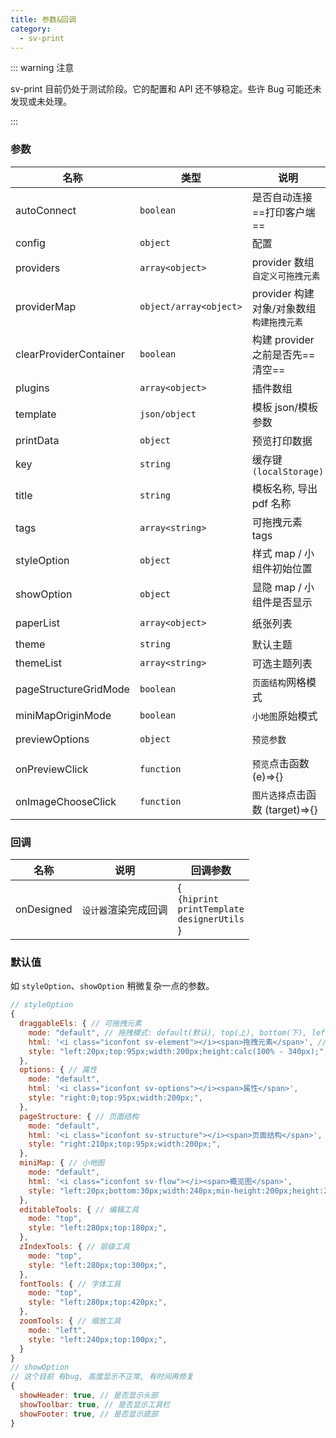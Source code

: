 ```yaml
---
title: 参数&回调
category:
  - sv-print
---
```


::: warning 注意

sv-print 目前仍处于测试阶段。它的配置和 API 还不够稳定。些许 Bug 可能还未发现或未处理。

:::

### 参数

| 名称                   | 类型                   | 说明                                         | 默认值                 | 备注                                                               |
| ---------------------- | ---------------------- | -------------------------------------------- | ---------------------- | ------------------------------------------------------------------ |
| autoConnect            | `boolean`              | 是否自动连接==打印客户端==                   | `undefined`            |                                                                    |
| config                 | `object`               | 配置                                         | `undefined`            | `hiprint.setConfig`                                                |
| providers              | `array<object>`        | provider 数组<br>`自定义可拖拽元素`          | `[]`                   |                                                                    |
| providerMap            | `object/array<object>` | provider 构建对象/对象数组<br>`构建拖拽元素` | `undefined`            | `{container:'容器选择器',value:'provider type(如:defaultModule)'}` |
| clearProviderContainer | `boolean`              | 构建 provider 之前是否先==清空==             | `true`                 |                                                                    |
| plugins                | `array<object>`        | 插件数组                                     | `[]`                   |                                                                    |
| template               | `json/object`          | 模板 json/模板参数                           | `{}`                   | `模板参数`: new 模板的参数                                         |
| printData              | `object`               | 预览打印数据                                 | `{name:"abcd"}`        |                                                                    |
| key                    | `string`               | 缓存键`(localStorage)`                       | `default-template`     |                                                                    |
| title                  | `string`               | 模板名称, 导出 pdf 名称                      | `默认模板`             |                                                                    |
| tags                   | `array<string>`        | 可拖拽元素 tags                              | `[]`                   |                                                                    |
| styleOption            | `object`               | 样式 map / 小组件初始位置                    | `{}` ==有默认值合并==  |                                                                    |
| showOption             | `object`               | 显隐 map / 小组件是否显示                    | `{}` ==有默认值合并==  |                                                                    |
| paperList              | `array<object>`        | 纸张列表                                     | `A1-A7 B1-B7`          | `{ type: "A1", width: 594, height: 841 }`                          |
| theme                  | `string`               | 默认主题                                     | `light`                | ``                                                                 |
| themeList              | `array<string>`        | 可选主题列表                                 | `["light","dark",...]` | [daisyui](https://daisyui.com/docs/themes/)                        |
| pageStructureGridMode  | `boolean`              | `页面结构`网格模式                           | `false`                |                                                                    |
| miniMapOriginMode      | `boolean`              | `小地图`原始模式                             | `false`                |                                                                    |
| previewOptions         | `object`               | `预览参数`                                   | `{}`                   | `{showPdf:false}`<br/>隐藏导出 pdf 按钮                            |
| onPreviewClick         | `function`             | `预览`点击函数 (e)=>{}                       | `undefined`            |                                                                    |
| onImageChooseClick     | `function`             | `图片选择`点击函数 (target)=>{}              | `undefined`            |                                                                    |

### 回调

| 名称       | 说明                 | 回调参数                                                       |
| ---------- | -------------------- | -------------------------------------------------------------- |
| onDesigned | `设计器`渲染完成回调 | {<br/>`{hiprint`<br/>`printTemplate`<br/>`designerUtils`<br/>} |

### 默认值

如 `styleOption`、`showOption` 稍微复杂一点的参数。

```js
// styleOption
{
  draggableEls: { // 可拖拽元素
    mode: "default", // 拖拽模式: default(默认), top(上), bottom(下), left(左), right(右)
    html: '<i class="iconfont sv-element"></i><span>拖拽元素</span>', // 缩放 左侧的 按钮/icon (一般不用)
    style: "left:20px;top:95px;width:200px;height:calc(100% - 340px);", // 样式
  },
  options: { // 属性
    mode: "default",
    html: '<i class="iconfont sv-options"></i><span>属性</span>',
    style: "right:0;top:95px;width:200px;",
  },
  pageStructure: { // 页面结构
    mode: "default",
    html: '<i class="iconfont sv-structure"></i><span>页面结构</span>',
    style: "right:210px;top:95px;width:200px;",
  },
  miniMap: { // 小地图
    mode: "default",
    html: '<i class="iconfont sv-flow"></i><span>概览图</span>',
    style: "left:20px;bottom:30px;width:240px;min-height:200px;height:200px",
  },
  editableTools: { // 编辑工具
    mode: "top",
    style: "left:280px;top:180px;",
  },
  zIndexTools: { // 层级工具
    mode: "top",
    style: "left:280px;top:300px;",
  },
  fontTools: { // 字体工具
    mode: "top",
    style: "left:280px;top:420px;",
  },
  zoomTools: { // 缩放工具
    mode: "left",
    style: "left:240px;top:100px;",
  }
}
// showOption
// 这个目前 有bug, 高度显示不正常, 有时间再修复
{
  showHeader: true, // 是否显示头部
  showToolbar: true, // 是否显示工具栏
  showFooter: true, // 是否显示底部
}
```
